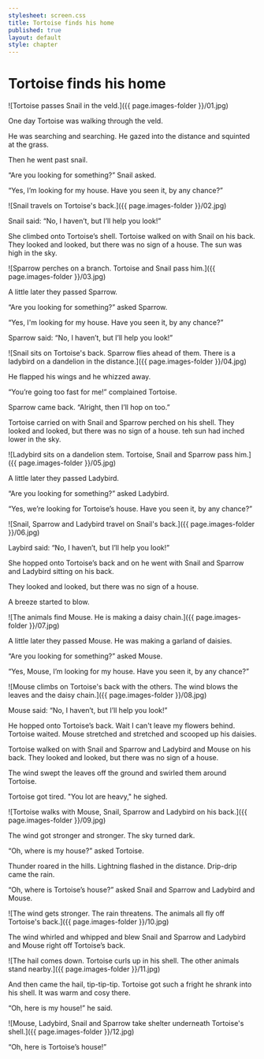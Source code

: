 ```yaml
---
stylesheet: screen.css
title: Tortoise finds his home
published: true
layout: default
style: chapter
---
```


# Tortoise finds his home

![Tortoise passes Snail in the veld.]({{ page.images-folder }}/01.jpg)

One day Tortoise was walking through the veld. 

He was searching and searching. He gazed into the distance and squinted at the grass.

Then he went past snail. 

“Are you looking for something?” Snail asked.

“Yes, I’m looking for my house. Have you seen it, by any chance?”

![Snail travels on Tortoise's back.]({{ page.images-folder }}/02.jpg)

Snail said: “No, I haven’t, but I’ll help you look!”

She climbed onto Tortoise’s shell. Tortoise walked on with Snail on his back. They looked and looked, but there was no sign of a house. The sun was high in the sky.

![Sparrow perches on a branch. Tortoise and Snail pass him.]({{ page.images-folder }}/03.jpg)

A little later they passed Sparrow. 

“Are you looking for something?” asked Sparrow.

“Yes, I'm looking for my house. Have you seen it, by any chance?”

Sparrow said: “No, I haven’t, but I’ll help you look!”

![Snail sits on Tortoise's back. Sparrow flies ahead of them. There is a ladybird on a dandelion in the distance.]({{ page.images-folder }}/04.jpg)

He flapped his wings and he whizzed away.

“You’re going too fast for me!” complained Tortoise.

Sparrow came back. “Alright, then I’ll hop on too.”

Tortoise carried on with Snail and Sparrow perched on his shell. They looked and looked, but there was no sign of a house. teh sun had inched lower in the sky.

![Ladybird sits on a dandelion stem. Tortoise, Snail and Sparrow pass him.]({{ page.images-folder }}/05.jpg)

 A little later they passed Ladybird.

“Are you looking for something?” asked Ladybird.

“Yes, we’re looking for Tortoise’s house. Have you seen it, by any chance?”

![Snail, Sparrow and Ladybird travel on Snail's back.]({{ page.images-folder }}/06.jpg)

Laybird said: “No, I haven’t, but I’ll help you look!”

She hopped onto Tortoise’s back and on he went with Snail and Sparrow and Ladybird sitting on his back.

They looked and looked, but there was no sign of a house. 

A breeze started to blow.

![The animals find Mouse. He is making a daisy chain.]({{ page.images-folder }}/07.jpg)

A little later they passed Mouse. He was making a garland of daisies.

“Are you looking for something?” asked Mouse.

“Yes, Mouse, I’m looking for my house. Have you seen it, by any chance?”


![Mouse climbs on Tortoise's back with the others. The wind blows the leaves and the daisy chain.]({{ page.images-folder }}/08.jpg)

Mouse said: “No, I haven’t, but I’ll help you look!”

He hopped onto Tortoise’s back. Wait I can't leave my flowers behind. Tortoise waited. Mouse stretched and stretched and scooped up his daisies.

Tortoise walked on with Snail and Sparrow and Ladybird and Mouse on his back. They looked and looked, but there was no sign of a house. 

The wind swept the leaves off the ground and swirled them around Tortoise.

Tortoise got tired. "You lot are heavy," he sighed.

![Tortoise walks with Mouse, Snail, Sparrow and Ladybird on his back.]({{ page.images-folder }}/09.jpg)

The wind got stronger and stronger. The sky turned dark.

“Oh, where is my house?” asked Tortoise.

Thunder roared in the hills. Lightning flashed in the distance. Drip-drip came the rain.

“Oh, where is Tortoise’s house?” asked Snail and Sparrow and Ladybird and Mouse.

![The wind gets stronger. The rain threatens. The animals all fly off Tortoise's back.]({{ page.images-folder }}/10.jpg)

The wind whirled and whipped and blew Snail and Sparrow and Ladybird and Mouse right off Tortoise’s back.

![The hail comes down. Tortoise curls up in his shell. The other animals stand nearby.]({{ page.images-folder }}/11.jpg)

And then came the hail, tip-tip-tip. Tortoise got such a fright he shrank into his shell. It was warm and cosy there.

“Oh, here is my house!” he said.

![Mouse, Ladybird, Snail and Sparrow take shelter underneath Tortoise's shell.]({{ page.images-folder }}/12.jpg)

“Oh, here is Tortoise’s house!”
